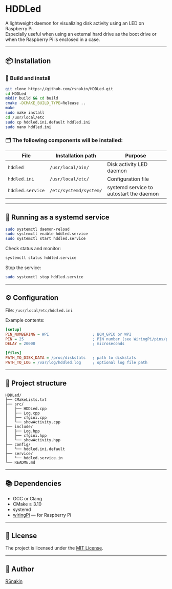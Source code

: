 # HDDLed

A lightweight daemon for visualizing disk activity using an LED on Raspberry Pi.  
Especially useful when using an external hard drive as the boot drive or when the Raspberry Pi is enclosed in a case.

---

## 📦 Installation

### 🔧 Build and install

```bash
git clone https://github.com/rsnakin/HDDLed.git
cd HDDLed
mkdir build && cd build
cmake -DCMAKE_BUILD_TYPE=Release ..
make
sudo make install
cd /usr/local/etc
sudo cp hddled.ini.default hddled.ini
sudo nano hddled.ini
```

### 🗂 The following components will be installed:

| File              | Installation path          | Purpose                                   |
|-------------------|----------------------------|-------------------------------------------|
| `hddled`          | `/usr/local/bin/`          | Disk activity LED daemon                  |
| `hddled.ini`      | `/usr/local/etc/`          | Configuration file                        |
| `hddled.service`  | `/etc/systemd/system/`     | systemd service to autostart the daemon   |

---

## 🔌 Running as a systemd service

```bash
sudo systemctl daemon-reload
sudo systemctl enable hddled.service
sudo systemctl start hddled.service
```

Check status and monitor:

```bash
systemctl status hddled.service
```

Stop the service:

```bash
sudo systemctl stop hddled.service
```

---

## ⚙️ Configuration

File: `/usr/local/etc/hddled.ini`

Example contents:

```ini
[setup]
PIN_NUMBERING = WPI                   ; BCM_GPIO or WPI
PIN = 25                              ; PIN number (see WiringPi/pins/pins.pdf or use `gpio readall`)
DELAY = 20000                         ; microseconds

[files]
PATH_TO_DISK_DATA = /proc/diskstats   ; path to diskstats
PATH_TO_LOG = /var/log/hddled.log     ; optional log file path
```

---

## 🧾 Project structure

```
HDDLed/
├── CMakeLists.txt
├── src/
│   ├── HDDLed.cpp
│   ├── Log.cpp
│   ├── cfgini.cpp
│   └── showActivity.cpp
├── include/
│   ├── Log.hpp
│   ├── cfgini.hpp
│   └── showActivity.hpp
├── config/
│   └── hddled.ini.default
├── service/
│   └── hddled.service.in
└── README.md
```

---

## 📚 Dependencies

- GCC or Clang
- CMake ≥ 3.10
- systemd
- [wiringPi](https://github.com/WiringPi/WiringPi.git) — for Raspberry Pi

---

## 📄 License

The project is licensed under the [MIT License](LICENSE).

---

## 👤 Author

[RSnakin](https://github.com/rsnakin)
